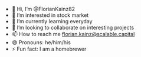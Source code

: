 - 👋 Hi, I’m @FlorianKainz82
- 👀 I’m interested in stock market
- 🌱 I’m currently learning everyday
- 💞️ I’m looking to collaborate on interesting projects
- 📫 How to reach me florian.kainz@scalable.capital
- 😄 Pronouns: he/him/his
- ⚡ Fun fact: I am a homebrewer

<!---
FlorianKainz82/FlorianKainz82 is a ✨ special ✨ repository because its `README.md` (this file) appears on your GitHub profile.
You can click the Preview link to take a look at your changes.
--->

